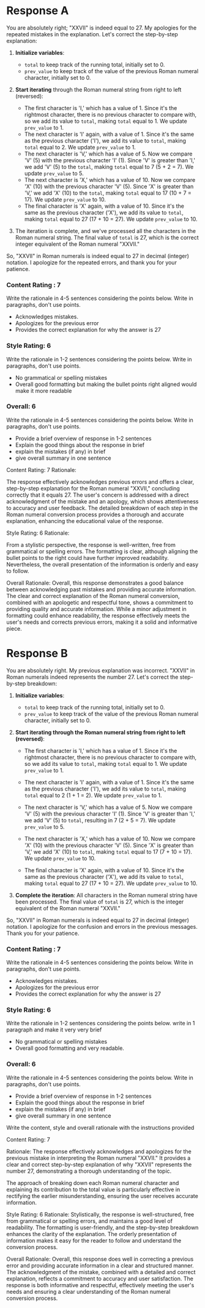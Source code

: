 # Response A

You are absolutely right; "XXVII" is indeed equal to 27. My apologies for the repeated mistakes in the explanation. Let's correct the step-by-step explanation:

1. **Initialize variables**:
   - `total` to keep track of the running total, initially set to 0.
   - `prev_value` to keep track of the value of the previous Roman numeral character, initially set to 0.

2. **Start iterating** through the Roman numeral string from right to left (reversed):
   - The first character is 'I,' which has a value of 1. Since it's the rightmost character, there is no previous character to compare with, so we add its value to `total`, making `total` equal to 1. We update `prev_value` to 1.
   - The next character is 'I' again, with a value of 1. Since it's the same as the previous character ('I'), we add its value to `total`, making `total` equal to 2. We update `prev_value` to 1.
   - The next character is 'V,' which has a value of 5. Now we compare 'V' (5) with the previous character 'I' (1). Since 'V' is greater than 'I,' we add 'V' (5) to the `total`, making `total` equal to 7 (5 + 2 = 7). We update `prev_value` to 5.
   - The next character is 'X,' which has a value of 10. Now we compare 'X' (10) with the previous character 'V' (5). Since 'X' is greater than 'V,' we add 'X' (10) to the `total`, making `total` equal to 17 (10 + 7 = 17). We update `prev_value` to 10.
   - The final character is 'X' again, with a value of 10. Since it's the same as the previous character ('X'), we add its value to `total`, making `total` equal to 27 (17 + 10 = 27). We update `prev_value` to 10.

3. The iteration is complete, and we've processed all the characters in the Roman numeral string. The final value of `total` is 27, which is the correct integer equivalent of the Roman numeral "XXVII."

So, "XXVII" in Roman numerals is indeed equal to 27 in decimal (integer) notation. I apologize for the repeated errors, and thank you for your patience.

### Content Rating : 7
Write the rationale in 4-5 sentences considering the points below. Write in paragraphs, don't use points. 
- Acknowledges mistakes. 
- Apologizes  for the previous error
- Provides the correct explanation for why the answer is 27

### Style Rating: 6
Write the rationale in 1-2 sentences considering the points below. Write in paragraphs, don't use points. 
- No grammatical or spelling mistakes
- Overall good formatting but making the bullet points right aligned would make it more readable

### Overall: 6
Write the rationale in 4-5 sentences considering the points below. Write in paragraphs, don't use points. 
- Provide a brief overview of response in 1-2 sentences
- Explain the good things about the response in brief
- explain the mistakes (if any) in brief
- give overall summary in one sentence


Content Rating: 7
Rationale:

The response effectively acknowledges previous errors and offers a clear, step-by-step explanation for the Roman numeral "XXVII," concluding correctly that it equals 27. The user's concern is addressed with a direct acknowledgment of the mistake and an apology, which shows attentiveness to accuracy and user feedback. The detailed breakdown of each step in the Roman numeral conversion process provides a thorough and accurate explanation, enhancing the educational value of the response.

Style Rating: 6
Rationale:

From a stylistic perspective, the response is well-written, free from grammatical or spelling errors. The formatting is clear, although aligning the bullet points to the right could have further improved readability. Nevertheless, the overall presentation of the information is orderly and easy to follow.

Overall Rationale:
Overall, this response demonstrates a good balance between acknowledging past mistakes and providing accurate information. The clear and correct explanation of the Roman numeral conversion, combined with an apologetic and respectful tone, shows a commitment to providing quality and accurate information. While a minor adjustment in formatting could enhance readability, the response effectively meets the user's needs and corrects previous errors, making it a solid and informative piece.


# Response B
You are absolutely right. My previous explanation was incorrect. "XXVII" in Roman numerals indeed represents the number 27. Let's correct the step-by-step breakdown:

1. **Initialize variables**:
   - `total` to keep track of the running total, initially set to 0.
   - `prev_value` to keep track of the value of the previous Roman numeral character, initially set to 0.

2. **Start iterating through the Roman numeral string from right to left (reversed)**:
   - The first character is 'I,' which has a value of 1. Since it's the rightmost character, there is no previous character to compare with, so we add its value to `total`, making `total` equal to 1. We update `prev_value` to 1.

   - The next character is 'I' again, with a value of 1. Since it's the same as the previous character ('I'), we add its value to `total`, making `total` equal to 2 (1 + 1 = 2). We update `prev_value` to 1.

   - The next character is 'V,' which has a value of 5. Now we compare 'V' (5) with the previous character 'I' (1). Since 'V' is greater than 'I,' we add 'V' (5) to `total`, resulting in 7 (2 + 5 = 7). We update `prev_value` to 5.

   - The next character is 'X,' which has a value of 10. Now we compare 'X' (10) with the previous character 'V' (5). Since 'X' is greater than 'V,' we add 'X' (10) to `total`, making `total` equal to 17 (7 + 10 = 17). We update `prev_value` to 10.

   - The final character is 'X' again, with a value of 10. Since it's the same as the previous character ('X'), we add its value to `total`, making `total` equal to 27 (17 + 10 = 27). We update `prev_value` to 10.

3. **Complete the iteration**: All characters in the Roman numeral string have been processed. The final value of `total` is 27, which is the integer equivalent of the Roman numeral "XXVII."

So, "XXVII" in Roman numerals is indeed equal to 27 in decimal (integer) notation. I apologize for the confusion and errors in the previous messages. Thank you for your patience.


### Content Rating : 7
Write the rationale in 4-5 sentences considering the points below. Write in paragraphs, don't use points. 
- Acknowledges mistakes. 
- Apologizes  for the previous error
- Provides the correct explanation for why the answer is 27

### Style Rating: 6
Write the rationale in 1-2 sentences considering the points below. write in 1 paragraph and make it very very brief
- No grammatical or spelling mistakes
- Overall good formatting and very readable.

### Overall: 6
Write the rationale in 4-5 sentences considering the points below. Write in paragraphs, don't use points. 
- Provide a brief overview of response in 1-2 sentences
- Explain the good things about the response in brief
- explain the mistakes (if any) in brief
- give overall summary in one sentence

Write the content, style and overall rationale with the instructions provided


Content Rating: 7

Rationale:
The response effectively acknowledges and apologizes for the previous mistake in interpreting the Roman numeral "XXVII." It provides a clear and correct step-by-step explanation of why "XXVII" represents the number 27, demonstrating a thorough understanding of the topic. 

The approach of breaking down each Roman numeral character and explaining its contribution to the total value is particularly effective in rectifying the earlier misunderstanding, ensuring the user receives accurate information.

Style Rating: 6
Rationale:
Stylistically, the response is well-structured, free from grammatical or spelling errors, and maintains a good level of readability. The formatting is user-friendly, and the step-by-step breakdown enhances the clarity of the explanation. The orderly presentation of information makes it easy for the reader to follow and understand the conversion process.

Overall Rationale:
Overall, this response does well in correcting a previous error and providing accurate information in a clear and structured manner. The acknowledgment of the mistake, combined with a detailed and correct explanation, reflects a commitment to accuracy and user satisfaction. The response is both informative and respectful, effectively meeting the user's needs and ensuring a clear understanding of the Roman numeral conversion process.